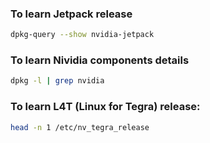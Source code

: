 ### To learn Jetpack release
```bash
dpkg-query --show nvidia-jetpack
```

### To learn Nividia components details
```bash
dpkg -l | grep nvidia
```

### To learn L4T (Linux for Tegra) release:
```bash
head -n 1 /etc/nv_tegra_release
```





```bash

```


```bash

```


```bash

```
